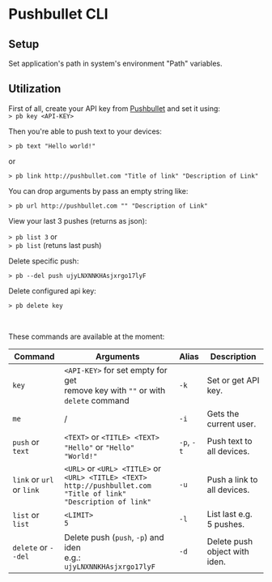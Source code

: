 # Pushbullet CLI

## Setup

Set application's path in system's environment "Path" variables.

## Utilization

First of all, create your API key from [Pushbullet](http://pushbullet.com) and set it using: <br />
`> pb key <API-KEY>`

Then you're able to push text to your devices:

`> pb text "Hello world!"`

or

`> pb link http://pushbullet.com "Title of link" "Description of Link"`

You can drop arguments by pass an empty string like:

`> pb url http://pushbullet.com "" "Description of Link"`

View your last 3 pushes (returns as json):

`> pb list 3` or <br />
`> pb list` (retuns last push)

Delete specific push:

`> pb --del push ujyLNXNNKHAsjxrgo17lyF`

Delete configured api key:

`> pb delete key`

<br />

These commands are available at the moment:

Command                   | Arguments                                                                                                                | Alias      | Description                  |
--------------------------|--------------------------------------------------------------------------------------------------------------------------|------------|------------------------------|
`key`                     | `<API-KEY>` for set empty for get <br /> remove key with `""` or with `delete` command                                   | `-k`       | Set or get API key.          |
`me`                      | /                                                                                                                        | `-i`       | Gets the current user.       |
`push` or `text`          | `<TEXT>` or `<TITLE> <TEXT>` <br /> `"Hello"` or `"Hello" "World!"`                                                      | `-p`, `-t` | Push text to all devices.    |
`link` or `url` or `link` | `<URL>` or `<URL> <TITLE>` or `<URL> <TITLE> <TEXT>` <br/> `http://pushbullet.com "Title of link" "Description of link"` | `-u`       | Push a link to all devices.  |
`list` or `list`          | `<LIMIT>` <br /> `5`                                                                                                     | `-l`       | List last e.g. 5 pushes.     |
`delete` or `--del`       | Delete push (`push`, `-p`) and iden <br /> e.g.: `ujyLNXNNKHAsjxrgo17lyF` <br />                                         | `-d`       | Delete push object with iden.|
